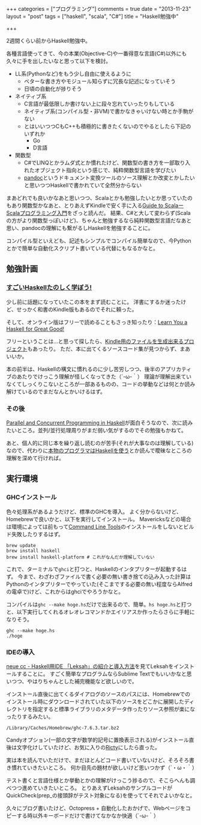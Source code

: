 +++
categories = ["プログラミング"]
comments = true
date = "2013-11-23"
layout = "post"
tags = ["haskell", "scala", "C#"]
title = "Haskell勉強中"

+++

2週間くらい前からHaskell勉強中。

各種言語使ってきて、今の本業(Objective-C)や一番得意な言語(C#)以外にも久々に手を出したいなと思って以下を検討。

- LL系(Pythonなど)をもう少し自由に使えるように
  - ベターな書き方やモジュール知らずに冗長な記述になっていそう
  - 日頃の自動化が捗りそう
- ネイティブ系
  - C言語が最低限しか書けない上に段々忘れていったりもしている
  - ネイティブ系(コンパイル型・非VM)で書かなきゃいけない時とか手駒がない
  - とはいいつつCもC++も積極的に書きたくないのでやるとしたら下記のいずれか
    - Go
    - D言語
- 関数型
  - C#でLINQとかラムダ式とか慣れたけど、関数型の書き方を一部取り入れたオブジェクト指向という感じで、純粋関数型言語を学びたい
  - [pandoc](https://github.com/jgm/pandoc)というドキュメント変換ツールのソース理解とか改変とかしたいと思いつつHaskellで書かれていて全然分からない

<!-- more -->

まあどれでも良いかなあと思いつつ、Scalaとかも勉強したいとか思っていたのもあり関数型かなあと、とりあえずKindleで安く手に入る[Guide to ScalaーScalaプログラミング入門](http://www.amazon.co.jp/gp/product/B00BOBYZTQ/ref=as_li_ss_tl?ie=UTF8&camp=247&creative=7399&creativeASIN=B00BOBYZTQ&linkCode=as2&tag=mono0926-22)をざっと読んだ。
結果、C#と大して変わらず(Scalaの方がより関数型っぽいけど)、ちゃんと勉強するなら純粋関数型言語だなあと思い、pandocの理解にも繋がるしHaskellを勉強することに。

コンパイル型といえども、記述もシンプルでコンパイル簡単なので、今Pythonとかで簡単な自動化スクリプト書いている代替にもなるかなと。

## 勉強計画

### [すごいHaskellたのしく学ぼう!](http://www.amazon.co.jp/gp/product/B009RO80XY/ref=as_li_ss_tl?ie=UTF8&camp=247&creative=7399&creativeASIN=B009RO80XY&linkCode=as2&tag=mono0926-22)

少し前に話題になっていたこの本をまず読むことに。
洋書にするか迷ったけど、せっかく和書のKindle版もあるのでそれに頼った。

そして、オンライン版はフリーで読めることもさっき知ったり：[Learn You a Haskell for Great Good!](http://learnyouahaskell.com/)

フリーということは…と思って探したら、[Kindle用のファイルを生成出来るプロジェクト](https://github.com/igstan/learn-you-a-haskell-kindle.git)もあったり。
ただ、本に出てくるソースコード集が見つからず、まあいいか。

本の前半は、Haskellの構文に慣れるのに少し苦労しつつ、後半のアプリカティブのあたりでけっこう理解が怪しくなってきた（´-ω-｀）
理論が理解出来ていなくてしっくりこないところが一部あるものの、コードの挙動などは何とか読み解けているのでまだなんとかいけるはず。

### その後

[Parallel and Concurrent Programming in Haskell](http://www.amazon.com/gp/product/B00DWJ1BIG/ref=as_li_ss_tl?ie=UTF8&camp=1789&creative=390957&creativeASIN=B00DWJ1BIG&linkCode=as2&tag=mono0926-20)が面白そうなので、次に読みたいところ。並列/並行処理周りがまだ弱い気がするのでその勉強もかねて。

あと、個人的に同じ本を繰り返し読むのが苦手(それが大事なのは理解している)なので、代わりに[本物のプログラマはHaskellを使う](http://itpro.nikkeibp.co.jp/article/COLUMN/20060915/248215/)とか読んで曖昧なところの理解を深めて行ければ。

## 実行環境

### GHCインストール

色々処理系があるようだけど、標準のGHCを導入。
よく分からないけど、Homebrewで良いかと、以下を実行してインストール。
Mavericksなどの場合は環境によっては前もって[Command Line Tools](https://developer.apple.com/downloads/index.action)のインストールをしないとビルド失敗したりするはず。

```
brew update
brew install haskell
brew install haskell-platform # これがなんだか理解していない
```

これで、ターミナルで```ghci```と打つと、Haskellのインタプリターが起動するはず。
今まで、わざわざファイルで書く必要の無い書き捨ての込み入った計算はPythonのインタプリターでやっていた(そこまでする必要の無い程度ならAlfredの電卓で)けど、これからはghciでやろうかなと。

コンパイルは```ghc --make hoge.hs```だけで出来るので、簡単。```hs hoge.hs```と打つと、以下実行してくれるオレオレコマンドかエイリアスか作ったらさらに手軽になりそう。

```
ghc --make hoge.hs
./hoge
```

### IDEの導入

[neue cc - Haskell用IDE 「Leksah」の紹介と導入方法](http://neue.cc/2010/01/04_233.html)を見てLeksahをインストールすることに。
すごく簡単なプログラムならSublime Textでもいいかなと思いつつ、やはりちゃんとした補完機能など欲しいので。

インストール直後に出てくるダイアログのソースのパスには、Homebrewでのインストール時にダウンロードされていた以下のソースをどこかに展開したディレクトリを指定すると標準ライブラリのメタデータ作ったりソース参照が楽になったりするみたい。
```
/Library/Caches/Homebrew/ghc-7.6.3.tar.bz2
```

Candyオプション(一部の文字が数学的記号に置換表示される)がインストール直後は文字化けしていたけど、お気に入りの[Ricty](http://save.sys.t.u-tokyo.ac.jp/~yusa/fonts/ricty.html)にしたら直った。

実は本を読んでいただけで、まだほとんどコード書いていないけど、そろそろ書き慣れていきたいところ。
何か目先の題材が欲しいけど思いつかず（´・ω・｀）

テスト書くと言語仕様とか挙動とかの理解がけっこう捗るので、そこらへんも調べつつ進めていきたいところ。
とりあえずLeksahのサンプルコードがQuickCheck(prep_の接頭辞がテスト対象になる)を使っててそれでよいかなと。


久々にブログ書いたけど、Octopress + 自動化したおかげで、Webページをコピーする時以外キーボードだけで書けてなかなか快適（´-ω-｀）
